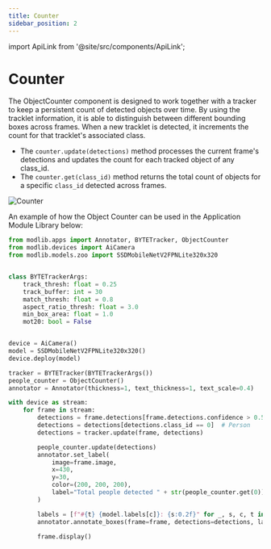 ```yaml
---
title: Counter
sidebar_position: 2
---
```

import ApiLink from '@site/src/components/ApiLink';

# Counter

The <ApiLink to="/api-reference/apps/object_counter#objectcounter">ObjectCounter</ApiLink> component is designed to work together with a tracker to keep a persistent count of detected objects over time. By using the tracklet information, it is able to distinguish between different bounding boxes across frames. When a new tracklet is detected, it increments the count for that tracklet's associated class.  

- The `counter.update(detections)` method processes the current frame's detections and updates the count for each tracked object of any class_id.
- The `counter.get(class_id)` method returns the total count of objects for a specific `class_id` detected across frames.

![Counter](gifs/counter.gif)

An example of how the Object Counter can be used in the Application Module Library below:

```python title="counter.py"
from modlib.apps import Annotator, BYTETracker, ObjectCounter
from modlib.devices import AiCamera
from modlib.models.zoo import SSDMobileNetV2FPNLite320x320


class BYTETrackerArgs:
    track_thresh: float = 0.25
    track_buffer: int = 30
    match_thresh: float = 0.8
    aspect_ratio_thresh: float = 3.0
    min_box_area: float = 1.0
    mot20: bool = False


device = AiCamera()
model = SSDMobileNetV2FPNLite320x320()
device.deploy(model)

tracker = BYTETracker(BYTETrackerArgs())
people_counter = ObjectCounter()
annotator = Annotator(thickness=1, text_thickness=1, text_scale=0.4)

with device as stream:
    for frame in stream:
        detections = frame.detections[frame.detections.confidence > 0.55]
        detections = detections[detections.class_id == 0]  # Person
        detections = tracker.update(frame, detections)

        people_counter.update(detections)
        annotator.set_label(
            image=frame.image,
            x=430,
            y=30,
            color=(200, 200, 200),
            label="Total people detected " + str(people_counter.get(0)),
        )

        labels = [f"#{t} {model.labels[c]}: {s:0.2f}" for _, s, c, t in detections]
        annotator.annotate_boxes(frame=frame, detections=detections, labels=labels)

        frame.display()
```